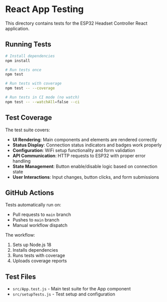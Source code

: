 # React App Testing

This directory contains tests for the ESP32 Headset Controller React application.

## Running Tests

```bash
# Install dependencies
npm install

# Run tests once
npm test

# Run tests with coverage
npm test -- --coverage

# Run tests in CI mode (no watch)
npm test -- --watchAll=false --ci
```

## Test Coverage

The test suite covers:

- **UI Rendering**: Main components and elements are rendered correctly
- **Status Display**: Connection status indicators and badges work properly  
- **Configuration**: WiFi setup functionality and form validation
- **API Communication**: HTTP requests to ESP32 with proper error handling
- **State Management**: Button enable/disable logic based on connection state
- **User Interactions**: Input changes, button clicks, and form submissions

## GitHub Actions

Tests automatically run on:
- Pull requests to `main` branch
- Pushes to `main` branch  
- Manual workflow dispatch

The workflow:
1. Sets up Node.js 18
2. Installs dependencies
3. Runs tests with coverage
4. Uploads coverage reports

## Test Files

- `src/App.test.js` - Main test suite for the App component
- `src/setupTests.js` - Test setup and configuration